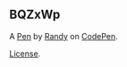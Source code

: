 BQZxWp
------


A [Pen](http://codepen.io/bobandy04/pen/BQZxWp) by [Randy](http://codepen.io/bobandy04) on [CodePen](http://codepen.io/).

[License](http://codepen.io/bobandy04/pen/BQZxWp/license).